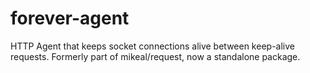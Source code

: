 forever-agent
=============

HTTP Agent that keeps socket connections alive between keep-alive requests. Formerly part of mikeal/request, now a standalone package.
